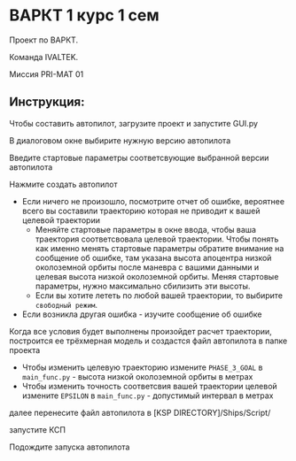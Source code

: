 <h1> ВАРКТ 1 курс 1 сем </h1>

Проект по ВАРКТ.

Команда IVALTEK. 

Миссия PRI-MAT 01


<h2> Инструкция: </h2>

Чтобы составить автопилот, загрузите проект и запустите GUI.py

В диалоговом окне выбирите нужную версию автопилота

Введите стартовые параметры соответсвующие выбранной версии автопилота

Нажмите создать автопилот

- Если ничего не произошло, посмотрите отчет об ошибке, вероятнее всего вы составили траекторию которая не приводит к вашей целевой траектории
  - Меняйте стартовые параметры в окне ввода, чтобы ваша траектория соответсвовала целевой траектории. Чтобы понять как именно менять стартовые параметры обратите внимание на сообщение об ошибке, там указана высота апоцентра низкой околоземной орбиты после маневра с вашими данными и целевая высота низкой околоземной орбиты. Меняя стартовые параметры, нужно максимально сбилизить эти высоты.
  - Если вы хотите лететь по любой вашей траектории, то выбирите `свободный режим`.
- Если возникла другая ошибка - изучите сообщение об ошибке

Когда все условия будет выполнены произойдет расчет траектории, построится ее трёхмерная модель и создастся файл автопилота в папке проекта

- Чтобы изменить целевую траекторию измените `PHASE_3_GOAL` в `main_func.py` - высота низкой околоземной орбиты в метрах
- Чтобы изменить точность соответсвия вашей траектории целевой измените `EPSILON` в `main_func.py` - допустимый интервал в метрах

далее перенесите файл автопилота в [KSP DIRECTORY]/Ships/Script/

запустите КСП

Подождите запуска автопилота
